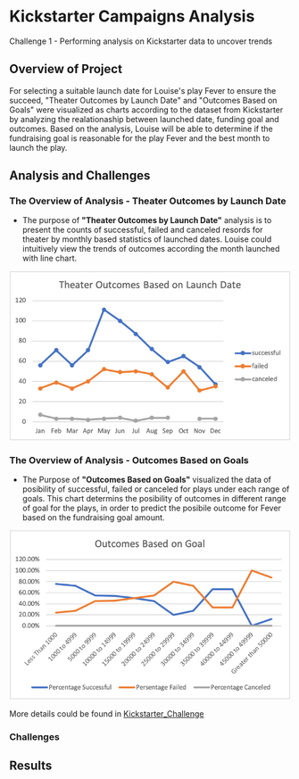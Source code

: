 # Kickstarter Campaigns Analysis
Challenge 1 - Performing analysis on Kickstarter data to uncover trends

## Overview of Project

For selecting a suitable launch date for Louise's play Fever to ensure the succeed, "Theater Outcomes by Launch Date" and "Outcomes Based on Goals" were visualized as charts according to the dataset from Kickstarter by analyzing the realationaship between launched date, funding goal and outcomes. Based on the analysis, Louise will be able to determine if the fundraising goal is reasonable for the play Fever and the best month to launch the play.

## Analysis and Challenges

### The Overview of Analysis - Theater Outcomes by Launch Date
* The purpose of **"Theater Outcomes by Launch Date"** analysis is to present the counts of successful, failed and canceled resords for theater by monthly based statistics of launched dates. Louise could intuitively view the trends of outcomes according the month launched with line chart.

![Theater_Outcomes_vs_Launch](/Theater_Outcomes_vs_Launch.png)

### The Overview of Analysis - Outcomes Based on Goals

* The Purpose of **"Outcomes Based on Goals"** visualized the data of posibility of successful, failed or canceled for plays under each range of goals.  This chart determins the posibility of outcomes in different range of goal for the plays, in order to predict the posibile outcome for Fever based on the fundraising goal amount.

![Outcomes_vs_Goals](/Outcomes_vs_Goals.png)

More details could be found in [Kickstarter_Challenge](/Kickstarter_Challenge/xlsx/zip)

### Challenges


## Results


